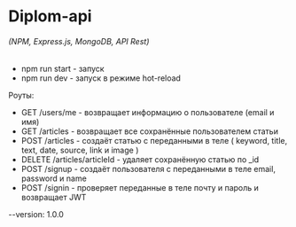 # Diplom-api

###### (NPM, Express.js, MongoDB, API Rest)

* npm run start - запуск
* npm run dev - запуск в режиме hot-reload 

Роуты:
* GET /users/me - возвращает информацию о пользователе (email и имя)
* GET /articles - возвращает все сохранённые пользователем статьи
* POST /articles - создаёт статью с переданными в теле ( keyword, title, text, date, source, link и image )
* DELETE /articles/articleId - удаляет сохранённую статью  по _id
* POST /signup - создаёт пользователя с переданными в теле email, password и name
* POST /signin - проверяет переданные в теле почту и пароль и возвращает JWT

--version: 1.0.0

